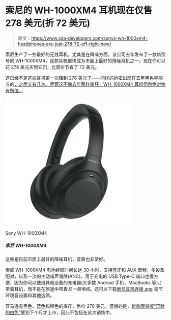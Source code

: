 # 索尼的 WH-1000XM4 耳机现在仅售 278 美元(折 72 美元)

> 原文：<https://www.xda-developers.com/sonys-wh-1000xm4-headphones-are-just-278-72-off-right-now/>

索尼生产了一些最好的无线耳机，尤其是在降噪方面。该公司去年发布了一款新型号的 WH-1000XM4，这款耳机很快成为市面上最好的降噪耳机之一。现在你可以花 278 美元买到它们，比原价节省了 72 美元。

这已经不是这些耳机第一次降到 278 美元了——同样的折扣出现在去年黑色星期五的[，之后又有几次。尽管这不像去年那样疯狂，WH-1000XM4 耳机仍然绝对物有所值。](https://www.pcmag.com/deals/sony-wh-1000xm4-black-friday-2020)

 <picture>![Save $100 on one of the best ANC headphones available in the market -- the Sony WH-1000XM4.](img/272fc2368f6cd58aa2d5d7c88ef3a931.png)</picture> 

Sony WH-1000XM4

##### 索尼 WH-1000XM4

这些是目前市面上最好的降噪耳机，音质也非常好。

索尼 WH-1000XM4 电池续航时间长达 30 小时，支持蓝牙和 AUX 音频，多设备配对，以及一流的主动噪声消除(ANC)。用于充电的 USB Type-C 端口也很方便，因为你可以使用其他设备的充电器(大多数 Android 手机，MacBooks 等)。)带着耳机，而不是在旅途中带着*又一根电缆*。还可以下载[索尼耳机连接 app](https://play.google.com/store/apps/details?id=com.sony.songpal.mdr) 调节环境音设置和其他选项。

亚马逊有黑色、蓝色和银色的库存，售价 278 美元。遗憾的是，[新款限量版“沉默的白色”](https://www.xda-developers.com/sony-wh-1000xm4-limited-edition-silent-white/)要到下个月才上市，因此不包括在此次销售中。